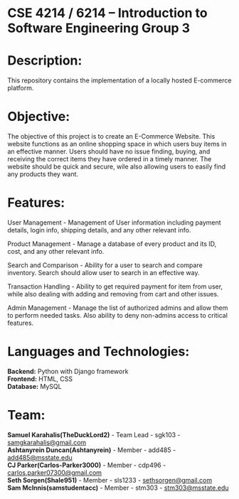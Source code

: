 # CSE 4214 / 6214 – Introduction to Software Engineering Group 3 

# **Description:**  
This repository contains the implementation of a locally hosted E-commerce platform. 

# **Objective:**
The objective of this project is to create an E-Commerce Website. This website functions as an online shopping space in which users buy items in an effective manner. Users should have no issue finding, buying, and receiving the correct items they have ordered in a timely manner. The website should be quick and secure, wile also allowing users to easily find any products they want.

# **Features:**
User Management - Management of User information including payment details, login info, shipping details, and any other relevant info.

Product Management - Manage a database of every product and its ID, cost, and any other relevant info.

Search and Comparison - Ability for a user to search and compare inventory. Search should allow user to search in an effective way.

Transaction Handling - Ability to get required payment for item from user, while also dealing with adding and removing from cart and other issues.

Admin Management - Manage the list of authorized admins and allow them to perform needed tasks. Also ability to deny non-admins access to critical features.

# **Languages and Technologies:**
**Backend:** Python with Django framework  
**Frontend:** HTML, CSS  
**Database:** MySQL   

# **Team:**  
**Samuel Karahalis(TheDuckLord2)** - Team Lead - sgk103 - samgkarahalis@gmail.com  
**Ashtanyrein Duncan(Ashtanyrein)** - Member - add485 - add485@msstate.edu  
**CJ Parker(Carlos-Parker3000)** - Member - cdp496 - carlos.parker07300@gmail.com  
**Seth Sorgen(Shale951)** - Member - sls1233 - sethsorgen@gmail.com  
**Sam Mclnnis(samstudentacc)** - Member - stm303 - stm303@msstate.edu 

